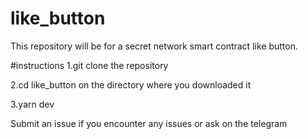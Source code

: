 # like_button

This repository will be for a secret network smart contract like button.

#instructions
1.git clone the repository

2.cd like_button on the directory where you downloaded it

3.yarn dev

Submit an issue if you encounter any issues or ask on the telegram
